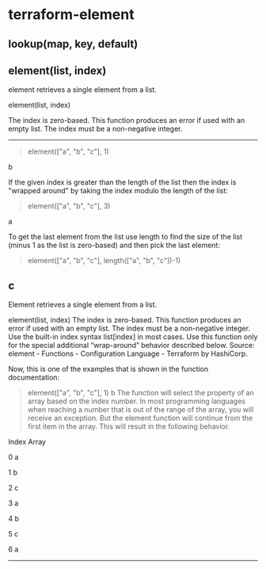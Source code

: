 # terraform-element
lookup(map, key, default)
----------------------------------------------------
element(list, index)
---------------------------------------------------
element retrieves a single element from a list.

element(list, index)

The index is zero-based. This function produces an error if used with an empty list. The index must be a non-negative integer.




----------------------------------------------------------------------------------------------
> element(["a", "b", "c"], 1)

b

If the given index is greater than the length of the list then the index is "wrapped around" by taking the index modulo the length of the list:

> element(["a", "b", "c"], 3)

a

To get the last element from the list use length to find the size of the list (minus 1 as the list is zero-based) and then pick the last element:

> element(["a", "b", "c"], length(["a", "b", "c"])-1)

c
---------------------------------------------------------------------------------------------------

Element retrieves a single element from a list.

element(list, index)
The index is zero-based. This function produces an error if used with an empty list. The index must be a non-negative integer. Use the built-in index syntax list[index] in most cases. Use this function only for the special additional “wrap-around” behavior described below. Source: element - Functions - Configuration Language - Terraform by HashiCorp.

Now, this is one of the examples that is shown in the function documentation:

> element(["a", "b", "c"], 1)
b
The function will select the property of an array based on the index number. In most programming languages when reaching a number that is out of the range of the array, you will receive an exception. But the element function will continue from the first item in the array. This will result in the following behavior.

Index	Array

0	a

1	b

2	c

3	a

4	b

5	c

6	a

----------------------------------------------------------------------------------------------------
